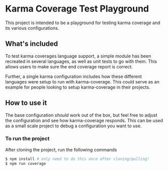 # Karma Coverage Test Playground

This project is intended to be a playground for testing karma coverage and its various configurations.

## What's included

To test karma coverages language support, a simple module has been recreated in several languages, as well as unit tests to go with them. This allows users to make sure the end coverage report is correct.

Further, a single karma configuration includes how these different languages were setup to run with karma-coverage. This could serve as an example for people looking to setup karma-coverage in their projects.

## How to use it

The base configuration _should_ work out of the box, but feel free to adjust the configuration and see how karma-coverage responds. This can be used as a small scale project to debug a configuration you want to use.

### To run the project

After cloning the project, run the following commands

```bash
$ npm install # only need to do this once after cloning/pulling!
$ npm run coverage
```